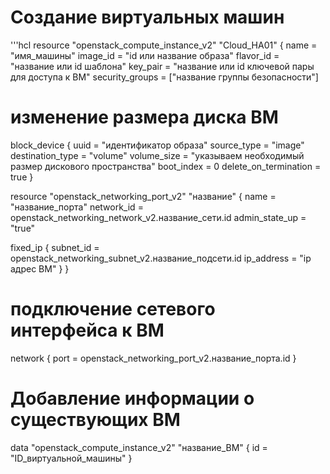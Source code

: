 # Создание виртуальных машин
'''hcl
resource "openstack_compute_instance_v2" "Cloud_HA01" {
  name            = "имя_машины"
  image_id        = "id или название образа" 
  flavor_id       = "название или id шаблона"
  key_pair        = "название или id ключевой пары для доступа к ВМ"
  security_groups = ["название группы безопасности"]

# изменение размера диска ВМ
  block_device {
    uuid                  = "идентификатор образа"
    source_type           = "image"
    destination_type      = "volume"
    volume_size           = "указываем необходимый размер дискового пространства"
    boot_index            = 0
    delete_on_termination = true
  }

resource "openstack_networking_port_v2" "название" {
  name           = "название_порта"
  network_id     = openstack_networking_network_v2.название_сети.id
  admin_state_up = "true"

  fixed_ip {
    subnet_id  = openstack_networking_subnet_v2.название_подсети.id
    ip_address = "ip адрес ВМ"
  }
}
  # подключение сетевого интерфейса к ВМ
  network {
    port = openstack_networking_port_v2.название_порта.id
  }
# Добавление информации о существующих ВМ
data "openstack_compute_instance_v2" "название_ВМ" {
id = "ID_виртуальной_машины"
}
